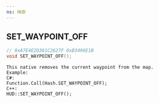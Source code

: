 ```yaml
---
ns: HUD
---
```

## SET_WAYPOINT_OFF

```c
// 0xA7E4E2D361C2627F 0xB3496E1B
void SET_WAYPOINT_OFF();
```

```
This native removes the current waypoint from the map.
Example:
C#:
Function.Call(Hash.SET_WAYPOINT_OFF);
C++:
HUD::SET_WAYPOINT_OFF();
```

